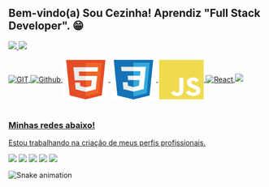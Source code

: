 ## Bem-vindo(a) Sou Cezinha! Aprendiz "Full Stack Developer". 😁

 <div>
   <a href="https://github.com/JoseCezarSarmento">
   <img height="180em" src="https://github-readme-stats.vercel.app/api?username=JoseCezarSarmento&show_icons=true&theme=tokyonight&include_all_commits=true&count_private=true"/>
   <img height="180em" src="https://github-readme-stats.vercel.app/api/top-langs/?username=JoseCezarSarmento&layout=compact&langs_count=6&theme=tokyonight"/>

</div> 
<div style="display: inline_block"><br> 
 
  <img align="center" alt="GIT" height="80" width="90" src="https://cdn.jsdelivr.net/gh/devicons/devicon/icons/git/git-original.svg" />
  <img align="center" alt="Github" height="80" width="90" src="https://img.icons8.com/nolan/344/github.png" />
  <img align="center" alt="HTML" height="80" width="90" src="https://raw.githubusercontent.com/devicons/devicon/master/icons/html5/html5-original.svg">
  <img align="center" alt="CSS" height="80" width="90" src="https://raw.githubusercontent.com/devicons/devicon/master/icons/css3/css3-original.svg">
  <img align="center" alt="Js" height="80" width="90" src="https://raw.githubusercontent.com/devicons/devicon/master/icons/javascript/javascript-plain.svg">
  <img align="center" alt="React" height="80" width="90" src="https://cdn.jsdelivr.net/gh/devicons/devicon/icons/react/react-original-wordmark.svg" />
      
 <img src="https://cdn.jsdelivr.net/gh/devicons/devicon/icons/go/go-original.svg" />
          
    
        
          
                  
          
</div>
 
 <br>
 
  ### Minhas redes abaixo!
 Estou trabalhando na criação de meus perfis profissionais.
 
<div> 
  <a href="https://www.youtube.com/" target="_blank"><img src="https://img.shields.io/badge/YouTube-FF0000?style=for-the-badge&logo=youtube&logoColor=white" target="_blank"></a>
  <a href="https://instagram.com/diacono_josecezar" target="_blank"><img src="https://img.shields.io/badge/-Instagram-%23E4405F?style=for-the-badge&logo=instagram&logoColor=white" target="_blank"></a>
 <a href="https://discord.com" target="_blank"><img src="https://img.shields.io/badge/Discord-7289DA?style=for-the-badge&logo=discord&logoColor=white" target="_blank"></a> 
  <a href = "mailto:cezarsarmento.net@gmail.com"><img src="https://img.shields.io/badge/-Gmail-%23333?style=for-the-badge&logo=gmail&logoColor=white" target="_blank"></a>
  <a href="https://www.linkedin.com/in/cezar-sarmento" target="_blank"><img src="https://img.shields.io/badge/-LinkedIn-%230077B5?style=for-the-badge&logo=linkedin&logoColor=white" target="_blank"></a> 
 
  ![Snake animation](https://github.com/devemdobro/devemdobro/blob/output/github-contribution-grid-snake.svg)

</div>
